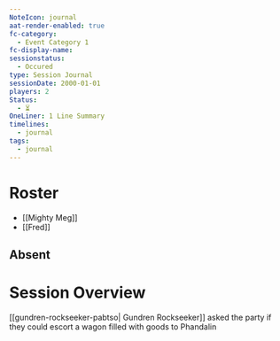 ```yaml
---
NoteIcon: journal
aat-render-enabled: true
fc-category:
  - Event Category 1
fc-display-name: 
sessionstatus:
  - Occured
type: Session Journal
sessionDate: 2000-01-01
players: 2
Status:
  - ⏳
OneLiner: 1 Line Summary
timelines:
  - journal
tags:
  - journal
---
```




# Roster 


- [[Mighty Meg]] 
- [[Fred]] 

## Absent


# Session Overview

[[gundren-rockseeker-pabtso| Gundren Rockseeker]]  asked the party if they could escort a wagon filled with goods to Phandalin 
